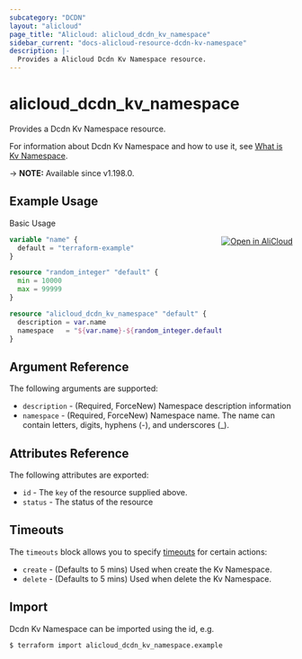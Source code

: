 ```yaml
---
subcategory: "DCDN"
layout: "alicloud"
page_title: "Alicloud: alicloud_dcdn_kv_namespace"
sidebar_current: "docs-alicloud-resource-dcdn-kv-namespace"
description: |-
  Provides a Alicloud Dcdn Kv Namespace resource.
---
```


# alicloud_dcdn_kv_namespace

Provides a Dcdn Kv Namespace resource.

For information about Dcdn Kv Namespace and how to use it, see [What is Kv Namespace](https://www.alibabacloud.com/help/en/dcdn/developer-reference/api-dcdn-2018-01-15-putdcdnkvnamespace).

-> **NOTE:** Available since v1.198.0.

## Example Usage
<div class="oics-button" style="float: right;margin: 0 0 -40px 0;">
  <a href="https://api.aliyun.com/api-tools/terraform?resource=alicloud_dcdn_kv_namespace&exampleId=47c848a2-795c-9450-24f5-ffe0ec6b734e3430d0f0&activeTab=example&spm=docs.r.dcdn_kv_namespace.0.47c848a279" target="_blank">
    <img alt="Open in AliCloud" src="https://img.alicdn.com/imgextra/i1/O1CN01hjjqXv1uYUlY56FyX_!!6000000006049-55-tps-254-36.svg" style="max-height: 44px; margin: 32px auto; max-width: 100%;">
  </a>
</div>

Basic Usage

```terraform
variable "name" {
  default = "terraform-example"
}

resource "random_integer" "default" {
  min = 10000
  max = 99999
}

resource "alicloud_dcdn_kv_namespace" "default" {
  description = var.name
  namespace   = "${var.name}-${random_integer.default.result}"
}
```

## Argument Reference

The following arguments are supported:
* `description` - (Required, ForceNew) Namespace description information
* `namespace` - (Required, ForceNew) Namespace name. The name can contain letters, digits, hyphens (-), and underscores (_).


## Attributes Reference

The following attributes are exported:
* `id` - The `key` of the resource supplied above.
* `status` - The status of the resource

## Timeouts

The `timeouts` block allows you to specify [timeouts](https://www.terraform.io/docs/configuration-0-11/resources.html#timeouts) for certain actions:
* `create` - (Defaults to 5 mins) Used when create the Kv Namespace.
* `delete` - (Defaults to 5 mins) Used when delete the Kv Namespace.

## Import

Dcdn Kv Namespace can be imported using the id, e.g.

```shell
$ terraform import alicloud_dcdn_kv_namespace.example 
```